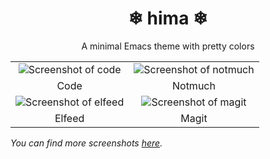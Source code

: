 <h1 align="center">❄ hima ❄</h1>
<p align="center">A minimal Emacs theme with pretty colors</p>

|                                                                                                                                |                                                                                                                                 |
| :----------------------------------------------------------------------------------------------------------------------------: | :-----------------------------------------------------------------------------------------------------------------------------: |
|  ![Screenshot of code](https://user-images.githubusercontent.com/14259816/232684701-eee69f02-f62f-4195-8869-cc2dd24e6683.png)  | ![Screenshot of notmuch](https://user-images.githubusercontent.com/14259816/232684858-846bf160-0eb6-4a26-830d-2af009c3f4f1.png) |
|                                                              Code                                                              |                                                             Notmuch                                                             |
| ![Screenshot of elfeed](https://user-images.githubusercontent.com/14259816/232685023-1c4513a3-1323-466e-819a-86a7c80a3956.png) |  ![Screenshot of magit](https://user-images.githubusercontent.com/14259816/232685468-ac8c53b4-6e45-4d34-8cd0-f3b7ff9a9ea7.png)  |
|                                                             Elfeed                                                             |                                                              Magit                                                              |

_You can find more screenshots [here](https://github.com/meain/hima-theme/issues/1)._
